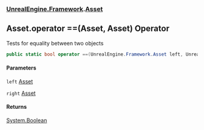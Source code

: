### [UnrealEngine.Framework](UnrealEngine_Framework.md 'UnrealEngine.Framework').[Asset](Asset.md 'UnrealEngine.Framework.Asset')
## Asset.operator ==(Asset, Asset) Operator
Tests for equality between two objects  
```csharp
public static bool operator ==(UnrealEngine.Framework.Asset left, UnrealEngine.Framework.Asset right);
```
#### Parameters
<a name='UnrealEngine_Framework_Asset_op_Equality(UnrealEngine_Framework_Asset_UnrealEngine_Framework_Asset)_left'></a>
`left` [Asset](Asset.md 'UnrealEngine.Framework.Asset')  
  
<a name='UnrealEngine_Framework_Asset_op_Equality(UnrealEngine_Framework_Asset_UnrealEngine_Framework_Asset)_right'></a>
`right` [Asset](Asset.md 'UnrealEngine.Framework.Asset')  
  
#### Returns
[System.Boolean](https://docs.microsoft.com/en-us/dotnet/api/System.Boolean 'System.Boolean')  
